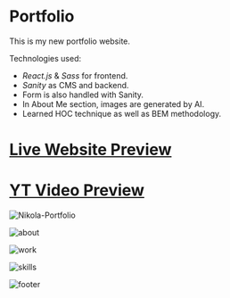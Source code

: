# Portfolio
This is my new portfolio website. 

Technologies used:

- *React.js* & *Sass* for frontend.
- *Sanity* as CMS and backend.
- Form is also handled with Sanity.
- In About Me section, images are generated by AI.
- Learned HOC technique as well as BEM methodology.

# [Live Website Preview](https://nikola93portfolio.netlify.app)

# [YT Video Preview](https://www.youtube.com/watch?v=UjPF60jnIN4&t=5s)

![Nikola-Portfolio](https://user-images.githubusercontent.com/95870159/219866707-26e34a83-4be7-4ee7-af12-9023b7983971.png)

![about](https://user-images.githubusercontent.com/95870159/219866713-fe307672-86c1-4ca5-99ef-920262353df5.png)

![work](https://user-images.githubusercontent.com/95870159/219897239-1a821a05-7ee5-4949-957d-405764405605.png)

![skills](https://user-images.githubusercontent.com/95870159/219866720-9edc6a00-a1b3-4afe-9ffb-4de0b745b7f1.png)

![footer](https://user-images.githubusercontent.com/95870159/219866722-ee966c14-2dca-4ec2-822f-a595cb493fad.png)
